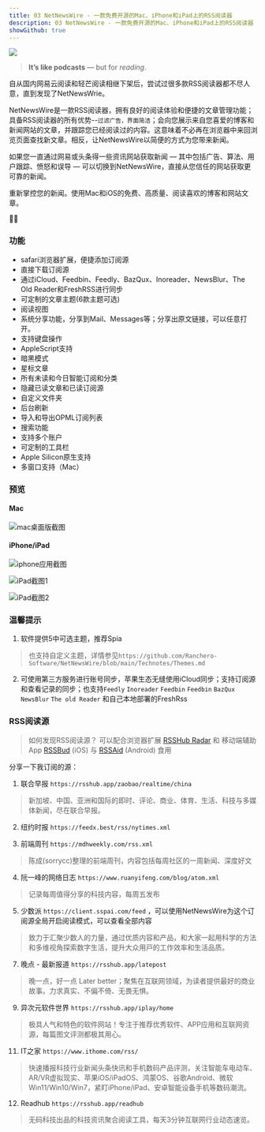 ```yaml
---
title: 03 NetNewsWire - 一款免费开源的Mac、iPhone和iPad上的RSS阅读器
description: 03 NetNewsWire - 一款免费开源的Mac、iPhone和iPad上的RSS阅读器
showGithub: true 
---
```


![](https://pub-23b37cd40d3e4aeab8f95b6ea1026eb3.r2.dev/nnw-6-icon-256.png)

> **It’s like podcasts** — but for _reading_.

自从国内网易云阅读和轻芒阅读相继下架后，尝试过很多款RSS阅读器都不尽人意，直到发现了NetNewsWrie。

NetNewsWire是一款RSS阅读器，拥有良好的阅读体验和便捷的文章管理功能；具备RSS阅读器的所有优势--`过滤广告，界面简洁`；会向您展示来自您喜爱的博客和新闻网站的文章，并跟踪您已经阅读过的内容。这意味着不必再在浏览器中来回浏览页面查找新文章。相反，让NetNewsWire以简便的方式为您带来新闻。

如果您一直通过网易或头条得一些资讯网站获取新闻 — 其中包括广告、算法、用户跟踪、愤怒和误导 — 可以切换到NetNewsWire，直接从您信任的网站获取更可靠的新闻。

重新掌控您的新闻。使用Mac和iOS的免费、高质量、阅读喜欢的博客和网站文章。

🐣🐥

### 功能

- safari浏览器扩展，便捷添加订阅源
- 直接下载订阅源
- 通过iCloud、Feedbin、Feedly、BazQux、Inoreader、NewsBlur、The Old Reader和FreshRSS进行同步
- 可定制的文章主题(6款主题可选)
- 阅读视图
- 系统分享功能，分享到Mail、Messages等；分享出原文链接，可以任意打开。
- 支持键盘操作
- AppleScript支持
- 暗黑模式
- 星标文章
- 所有未读和今日智能订阅和分类
- 隐藏已读文章和已读订阅源
- 自定义文件夹
- 后台刷新
- 导入和导出OPML订阅列表
- 搜索功能
- 支持多个账户
- 可定制的工具栏
- Apple Silicon原生支持
- 多窗口支持（Mac）

### 预览

#### Mac

![mac桌面版截图](https://pub-23b37cd40d3e4aeab8f95b6ea1026eb3.r2.dev/screenshot-20240205-230844.png)

#### iPhone/iPad

![iphone应用截图](https://i.haidao.tech/2024/02/89f81f7c93eb926b7baa61da42a8b735.jpg)

![iPad截图1](https://pub-23b37cd40d3e4aeab8f95b6ea1026eb3.r2.dev/iPad-Dark.png)

![iPad截图2](https://pub-23b37cd40d3e4aeab8f95b6ea1026eb3.r2.dev/iPad-FeedsCollapsed-Dark.png)

### 温馨提示

1. 软件提供5中可选主题，推荐Spia

> 也支持自定义主题，详情参见`https://github.com/Ranchero-Software/NetNewsWire/blob/main/Technotes/Themes.md`

2. 可使用第三方服务进行账号同步，苹果生态无缝使用iCloud同步；支持订阅源和查看记录的同步；也支持`Feedly` `Inoreader` `Feedbin` `Feedbin` `BazQux` `NewsBlur` `The old Reader` 和自己本地部署的FreshRss
### RSS阅读源

> 如何发现RSS阅读源？
> 可以配合浏览器扩展 [RSSHub Radar](https://github.com/DIYgod/RSSHub-Radar) 和 移动端辅助 App [RSSBud](https://github.com/Cay-Zhang/RSSBud) (iOS) 与 [RSSAid](https://github.com/LeetaoGoooo/RSSAid) (Android) 食用

分享一下我订阅的源：

1. 联合早报 `https://rsshub.app/zaobao/realtime/china`
> 新加坡、中国、亚洲和国际的即时、评论、商业、体育、生活、科技与多媒体新闻，尽在联合早报。

2. 纽约时报 `https://feedx.best/rss/nytimes.xml`

3. 前端周刊 `https://mdhweekly.com/rss.xml`

> 陈成(sorrycc)整理的前端周刊，内容包括每周社区的一周新闻、深度好文

4. 阮一峰的网络日志 `https://www.ruanyifeng.com/blog/atom.xml`

> 记录每周值得分享的科技内容，每周五发布

5. 少数派 `https://client.sspai.com/feed` ，可以使用NetNewsWire为这个订阅源全局开启阅读模式，可以查看全部内容

> 致⼒于汇聚少数⼈的⼒量，通过优质内容和产品，和大家一起用科学的方法和多维视角探索数字生活，提升⼤众⽤⼾的⼯作效率和⽣活品质。

7. 晚点 - 最新报道 `https://rsshub.app/latepost`

> 晚一点，好一点 Later better；聚焦在互联网领域，为读者提供最好的商业故事。力求真实、不偏不倚、无畏无惧。

9. 异次元软件世界 `https://rsshub.app/iplay/home`

> 极具人气和特色的软件网站！专注于推荐优秀软件、APP应用和互联网资源，每篇图文评测都极其用心。

11. IT之家 `https://www.ithome.com/rss/`

> 快速播报科技行业新闻头条快讯和手机数码产品评测，关注智能车电动车、AR/VR虚拟现实、苹果iOS/iPadOS、鸿蒙OS、谷歌Android、微软Win11/Win10/Win7，紧盯iPhone/iPad、安卓智能设备手机等数码潮流。


12. Readhub `https://rsshub.app/readhub`

> 无码科技出品的科技资讯聚合阅读工具，每天3分钟互联网行业动态速览。
